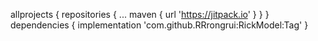 allprojects {
		repositories {
			...
			maven { url 'https://jitpack.io' }
		}
	}
dependencies {
	        implementation 'com.github.RRrongrui:RickModel:Tag'
	}
